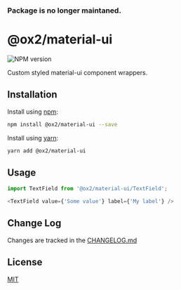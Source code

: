 ### Package is no longer maintaned.

# @ox2/material-ui
![NPM version](https://img.shields.io/badge/npm-private-orange.svg?style=flat)
<!-- ![NPM version](https://img.shields.io/npm/v/@ox2/material-ui.svg?style=flat) -->


Custom styled material-ui component wrappers.

## Installation
Install using [npm](http://npmjs.com):
```sh
npm install @ox2/material-ui --save
```
Install using [yarn](http://yarnpkg.com):
```sh
yarn add @ox2/material-ui
```

## Usage
```js
import TextField from '@ox2/material-ui/TextField';

<TextField value={'Some value'} label={'My label'} />

```

## Change Log
Changes are tracked in the [CHANGELOG.md](https://github.com/ox2/material-ui/blob/master/CHANGELOG.md)

## License
[MIT](https://github.com/ox2/material-ui/blob/master/LICENSE)
